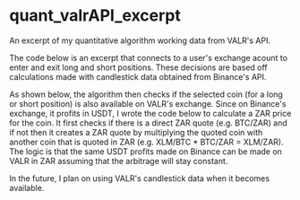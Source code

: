 # quant_valrAPI_excerpt
An excerpt of my quantitative algorithm working data from VALR's API.

The code below is an excerpt that connects to a user's exchange acount to enter and exit long and short positions. 
These decisions are based off calculations made with candlestick data obtained from Binance's API.

As shown below, the algorithm then checks if the selected coin (for a long or short position) is also available on VALR's exchange.
Since on Binance's exchange, it profits in USDT, I wrote the code below to calculate a ZAR price for the coin. 
It first checks if there is a direct ZAR quote (e.g. BTC/ZAR) and if not then it creates a ZAR quote by multiplying the quoted coin with another coin that is quoted in ZAR (e.g. XLM/BTC * BTC/ZAR = XLM/ZAR).
The logic is that the same USDT profits made on Binance can be made on VALR in ZAR assuming that the arbitrage will stay constant.

In the future, I plan on using VALR's candlestick data when it becomes available.
